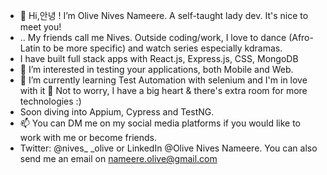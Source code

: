 - 👋 Hi,안녕 ! I’m Olive Nives Nameere. A self-taught lady dev. It's nice to meet you!
- .. My friends call me Nives. Outside coding/work, I love to dance (Afro-Latin to be more specific) and watch series especially kdramas.
- I have built full stack apps with React.js, Express.js, CSS, MongoDB
- 👀 I’m interested in testing your applications, both Mobile and Web. 
- 🌱 I’m currently learning Test Automation with selenium and I'm in love with it 💞️ Not to worry, I have a big heart & there's extra room for more technologies :)
- Soon diving into Appium, Cypress and TestNG.
- 📫 You can DM me on my social media platforms if you would like to work with me or become friends.
- Twitter: @nives_ _olive or LinkedIn @Olive Nives Nameere. You can also send me an email on nameere.olive@gmail.com

<!---
onives/onives is a ✨ special ✨ repository because its `README.md` (this file) appears on your GitHub profile.
You can click the Preview link to take a look at your changes.
--->
